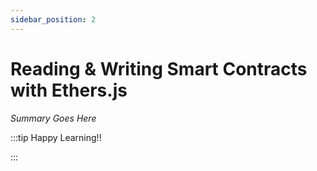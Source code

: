 ```yaml
---
sidebar_position: 2
---
```


# Reading & Writing Smart Contracts with Ethers.js

_Summary Goes Here_

:::tip Happy Learning!!

<QuestButton text="Go To Quest" />

:::


